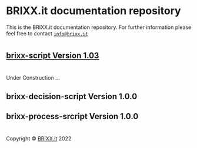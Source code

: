 # BRIXX.it documentation repository

This is the BRIXX.it documentation repository. For further information please feel free to contact [`info@brixx.it`](info@brixx.it)

#

## [brixx-script Version 1.03](./brixx-script/README.md)

#

Under Construction ...

## brixx-decision-script Version 1.0.0

## brixx-process-srcript Version 1.0.0

#

Copyright © [BRIXX.it](http://www.brixx.it) 2022 